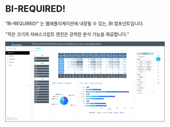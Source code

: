 # BI-REQUIRED! 

  "BI-REQUIRED!" 는 웹애플리케이션에 내장될 수 있는, BI 컴포넌트입니다.

  "작은 크기의 자바스크립트 엔진은 강력한 분석 기능을 제공합니다."

![image-20230419162634848](images/README/image-20230419162634848.png)
